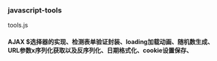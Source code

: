 ### javascript-tools
tools.js 

#### AJAX $选择器的实现、检测表单验证封装、loading加载动画、随机数生成、URL参数x序列化获取以及反序列化、日期格式化、cookie设置保存、
